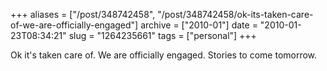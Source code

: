 +++
aliases = ["/post/348742458", "/post/348742458/ok-its-taken-care-of-we-are-officially-engaged"]
archive = ["2010-01"]
date = "2010-01-23T08:34:21"
slug = "1264235661"
tags = ["personal"]
+++

Ok it's taken care of. We are officially engaged. Stories to come
tomorrow.
